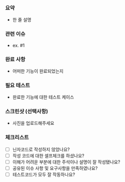### 요약
- 한 줄 설명

### 관련 이슈
- ex. #1 

### 완료 사항
- 어떠한 기능이 완료되었는지

### 필요 테스트
- 완료한 기능에 대한 테스트 케이스

### 스크린샷 (선택사항)
- 사진을 업로드해주세요

### 체크리스트
- [ ] 닌자코드로 작성하지 않았나요?
- [ ] 작성 코드에 대한 셀프체크를 하셨나요?
- [ ] 이해가 어려운 부분에 대한 주석이나 설명이 잘 작성됐나요?
- [ ] 공유된 이슈 사항 및 요구사항을 만족하였나요?
- [ ] 테스트코드가 모두 잘 작동하나요?